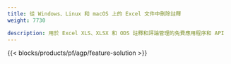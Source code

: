 ```yaml
---
title: 從 Windows、Linux 和 macOS 上的 Excel 文件中刪除註釋 
weight: 7730

description: 用於 Excel XLS、XLSX 和 ODS 註釋和評論管理的免費應用程序和 API
---
```

{{< blocks/products/pf/agp/feature-solution >}} 

